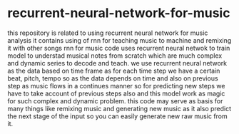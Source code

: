 # recurrent-neural-network-for-music
this repository is related to using recurrent neural network  for music analysis it contains using of rnn for teaching music to machine and remixing it with other songs
rnn for music code uses recurrent neural netwok to train model to understad musical notes from scratch which are much complex and dynamic series to decode and teach. we use recurrent neural network as the data based on time frame as for each time step we have a certain beat, pitch, tempo so as the data depends on time and also on previous step as music flows in a continues manner so for predicting new steps we have to take account of previous steps also and this model work as magic for such complex and dynamic problem. this code may serve as basis for many things like remixing music and generating new music as it also predict the next stage of the input so you can easily generate new raw music from it.
